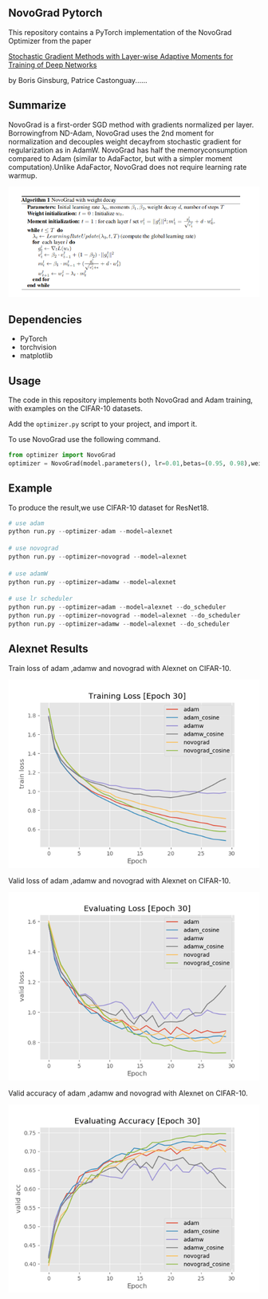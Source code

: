 ## NovoGrad Pytorch

This repository contains a PyTorch implementation of the NovoGrad Optimizer from the paper 

[Stochastic Gradient Methods with Layer-wise Adaptive Moments for Training of Deep Networks](https://arxiv.org/abs/1905.11286)

by Boris Ginsburg, Patrice Castonguay......

## Summarize

NovoGrad is a first-order SGD method with gradients normalized per layer. Borrowingfrom ND-Adam, NovoGrad uses the 2nd moment  for normalization and decouples weight decayfrom stochastic gradient for regularization as in AdamW.  NovoGrad has half the memoryconsumption compared to Adam (similar to AdaFactor, but with a simpler moment computation).Unlike AdaFactor, NovoGrad does not require learning rate warmup.

![](./png/novograd.png)

## Dependencies

* PyTorch
* torchvision
* matplotlib


## Usage

The code in this repository implements both NovoGrad and Adam training, with examples on the CIFAR-10 datasets.

Add the `optimizer.py` script to your project, and import it.

To use NovoGrad use the following command.

```python
from optimizer import NovoGrad
optimizer = NovoGrad(model.parameters(), lr=0.01,betas=(0.95, 0.98),weight_decay=0.001)
```

## Example

To produce the result,we use CIFAR-10 dataset for ResNet18.

```python
# use adam
python run.py --optimizer-adam --model=alexnet

# use novograd
python run.py --optimizer=novograd --model=alexnet

# use adamW
python run.py --optimizer=adamw --model=alexnet

# use lr scheduler
python run.py --optimizer=adam --model=alexnet --do_scheduler
python run.py --optimizer=novograd --model=alexnet --do_scheduler
python run.py --optimizer=adamw --model=alexnet --do_scheduler
```
## Alexnet Results

Train loss of adam ,adamw and  novograd with Alexnet on CIFAR-10.

![](./png/alexnet_loss.png)

Valid loss of adam ,adamw and novograd with Alexnet on CIFAR-10.

![](./png/alexnet_valid_loss.png)

Valid accuracy of adam ,adamw and novograd with Alexnet on CIFAR-10.

![](./png/alexnet_valid_acc.png)

